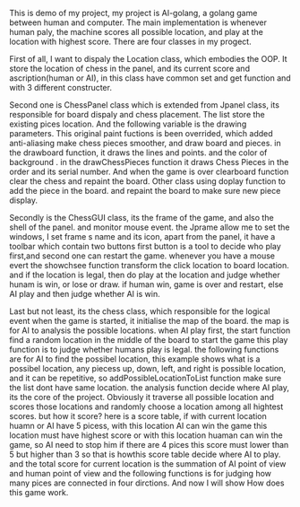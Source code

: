 This is demo of my project, my project is AI-golang, a golang game between human and computer.
The main implementation is whenever human paly, the machine scores all possible location,
and play at the location with highest score.
There are four classes in my progect.

First of all, I want to dispaly the Location class, which embodies the OOP.
It store the location of chess in the panel, and its current score and ascription(human or AI),
in this class have common set and get function and with 3 different constructer.

Second one is ChessPanel class which is extended from Jpanel class, its responsible for board dispaly and chess placement.
The list store the existing pices location. And the following variable is the drawing parameters.
This original paint fuctions is been overrided, which added anti-aliasing make chess pieces smoother, and draw board and pieces.
in the drawboard function, it draws the lines and points. and the color of background .
in the drawChessPieces function it draws Chess Pieces in the order and its serial number.
And when the game is over clearboard function clear the chess and repaint the board.
Other class using doplay function to add the piece in the board. and repaint the board to make sure new piece display.

Secondly is the ChessGUI class, its the frame of the game, and also the shell of the panel.
and monitor mouse event.
the Jprame allow me to set the windows, I set frame s name and its icon,
apart from the panel, it have a toolbar which contain two buttons
first button is a tool to decide who play first,and second one can restart the game.
whenever you have a mouse evert the showchsee function transform the click location to board location.
and if the location is legal, then do play at the location and judge whether hunam is win, or lose or draw.
if human win, game is over and restart, else AI play and then judge whether AI is win.

Last but not least, its the chess class, which responsible for the logical event
when the game is started, it initialise the map of the board. the map is for AI to analysis the possible locations.
when AI play first, the start function find a random location in the middle of the board to start the game
this play function is to judge whether humans play is legal.
the following functions are for AI to find the possibel location, this example shows what is a possibel location,
any piecess up, down, left, and right is possible location, and it can be repetitive,
so addPossibleLocationToList function make sure the list dont have same location.
the analysis function decide where AI play, its the core of the project.
Obviously it traverse all possible location and scores those locations and randomly choose a location among
all hightest scores.
but how it score?
here is a score table, if with current location huamn or AI have 5 picess, with this location AI can win the game
this location must have highest score or  with this location huaman can win the game, so AI need to stop him
if there are 4 pices this score must lower than 5 but higher than 3 so that is howthis score table decide where AI to play.
and the total score for current location is the summation of AI point of view and human point of view
and the following functions is for judging how many pices are connected in four dirctions.
And now I will show How does this game work.

